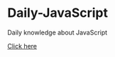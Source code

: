 # Daily-JavaScript
Daily knowledge about JavaScript

[Click here](https://github.com/barnett617/Daily-JavaScript/issues)
